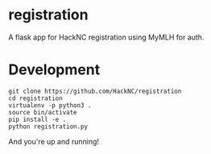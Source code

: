 # registration
A flask app for HackNC registration using MyMLH for auth.

# Development
```
git clone https://github.com/HackNC/registration
cd registration
virtualenv -p python3 .
source bin/activate
pip install -e .
python registration.py
```
And you're up and running!